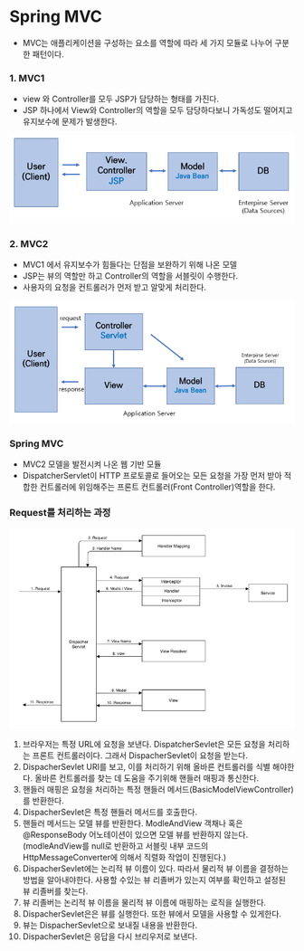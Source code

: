 # Spring MVC

- MVC는 애플리케이션을 구성하는 요소를 역할에 따라 세 가지 모듈로 나누어 구분한 패턴이다.

### 1. MVC1

- view 와 Controller를 모두 JSP가 담당하는 형태를 가진다.
- JSP 하나에서 View와 Controller의 역할을 모두 담당하다보니 가독성도 떨어지고 유지보수에 문제가 발생한다.

![rzhzcZc.png](img/mvc1.png)

### 2. MVC2

- MVC1 에서 유지보수가 힘들다는 단점을 보완하기 위해 나온 모델
- JSP는 뷰의 역할만 하고 Controller의 역할을 서블릿이 수행한다.
- 사용자의 요청을 컨트롤러가 먼저 받고 알맞게 처리한다.

![keastvz.png](img/mvc2.png)

### Spring MVC

- MVC2 모델을 발전시켜 나온 웹 기반 모듈
- DispatcherServlet이 HTTP 프로토콜로 들어오는 모든 요청을 가장 먼저 받아 적합한 컨트롤러에 위임해주는 프론트 컨트롤러(Front Controller)역할을 한다.

### Request를 처리하는 과정

![spring-mvc-flow.png](img/spring_mvc.png)

1. 브라우저는 특정 URL에 요청을 보낸다. DispatcherSevlet은 모든 요청을 처리하는 프론트 컨트롤러이다. 그래서 DispacherSevlet이 요청을 받는다.
2. DispacherSevlet URI를 보고, 이를 처리하기 위해 올바른 컨트롤러를 식별 해야한다. 올바른 컨트롤러를 찾는 데 도움을 주기위해 핸들러 매핑과 통신한다.
3. 핸들러 매핑은 요청을 처리하는 특정 핸들러 메서드(BasicModelViewController)를 반환한다.
4. DispacherSevlet은 특정 핸들러 메서드를 호출한다.
5. 핸들러 메서드는 모델 뷰를 반환한다. ModleAndView 객채나 혹은 @ResponseBody 어노테이션이 있으면 모델 뷰를 반환하지 않는다.(modleAndView를 null로 반환하고 서블릿 내부 코드의 HttpMessageConverter에 의해서 직렬화 작업이 진행된다.)
6. DispacherSevlet에는 논리적 뷰 이름이 있다. 따라서 물리적 뷰 이름을 결정하는 방법을 알아내야한다. 사용할 수있는 뷰 리졸버가 있는지 여부를 확인하고 설정된 뷰 리졸버를 찾는다.
7. 뷰 리졸버는 논리적 뷰 이름을 물리적 뷰 이름에 매핑하는 로직을 실행한다.
8. DispacherSevlet은은 뷰를 실행한다. 또한 뷰에서 모델을 사용할 수 있게한다.
9. 뷰는 DispacherSevlet으로 보내질 내용을 반환한다.
10. DispacherSevlet은 응답을 다시 브리우저로 보낸다.